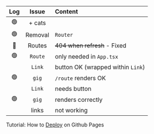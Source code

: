 Log            | Issue  | Content
:------------: | :---:  | :-----
:green_circle: | + cats |
:green_circle: | Removal| `Router`
:red_circle:   | Routes | ~~404 when refresh~~ - Fixed
:green_circle: | `Route`| only needed in `App.tsx` 
&#8203;        | `Link` | button OK (wrapped within `Link`)
:green_circle: | `gig`  | `/route` renders OK
&#8203;        | `Link` | needs button
:green_circle: | `gig`  | renders correctly
&#8203;        | links  | not working

Tutorial: How to [Deploy](https://blog.devgenius.io/how-to-deploy-your-vite-react-app-to-github-pages-with-and-without-react-router-b060d912b10e) on Github Pages
